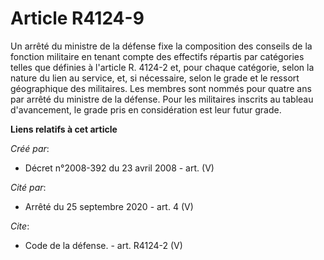 # Article R4124-9

Un arrêté du ministre de la défense fixe la composition des conseils de la fonction militaire en tenant compte des effectifs
répartis par catégories telles que définies à l'article R. 4124-2 et, pour chaque catégorie, selon la nature du lien au
service, et, si nécessaire, selon le grade et le ressort géographique des militaires. Les membres sont nommés pour quatre ans
par arrêté du ministre de la défense. Pour les militaires inscrits au tableau d'avancement, le grade pris en considération
est leur futur grade.

**Liens relatifs à cet article**

_Créé par_:

  - Décret n°2008-392 du 23 avril 2008 - art. (V)

_Cité par_:

  - Arrêté du 25 septembre 2020 - art. 4 (V)

_Cite_:

  - Code de la défense. - art. R4124-2 (V)
